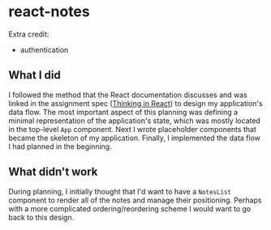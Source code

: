 # react-notes

Extra credit:

* authentication

## What I did

I followed the method that the React documentation discusses and was linked in the assignment spec ([Thinking in React](https://reactjs.org/docs/thinking-in-react.html)) to design my application's data flow. The most important aspect of this planning was defining a minimal representation of the application's state, which was mostly located in the top-level `App` component. Next I wrote placeholder components that became the skeleton of my application. Finally, I implemented the data flow I had planned in the beginning.


## What didn't work

During planning, I initially thought that I'd want to have a `NotesList` component to render all of the notes and manage their positioning. Perhaps with a more complicated ordering/reordering scheme I would want to go back to this design.